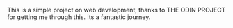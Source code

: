 This is a simple project on web development, thanks to THE ODIN PROJECT for getting me through this. Its a fantastic journey.